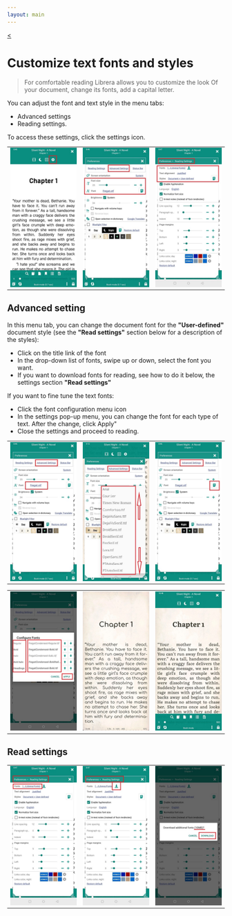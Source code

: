 ```yaml
---
layout: main
---
```

[<](/wiki/faq)

# Customize text fonts and styles

> For comfortable reading Librera allows you to customize the look Of your document, change its fonts, add a capital letter.


You can adjust the font and text style in the menu tabs:
* Advanced settings
* Reading settings.

To access these settings, click the settings icon.


||||
|-|-|-|
|![](1.jpg)|![](2.jpg)|![](3.jpg)|


## Advanced setting


In this menu tab, you can change the document font for the **"User-defined"** document style (see the **"Read settings"** section below for a description of the styles):


* Click on the title link of the font
* In the drop-down list of fonts, swipe up or down, select the font you want. 
* If you want to download fonts for reading, see how to do it below, the settings section **"Read settings"**

If you want to fine tune the text fonts:
* Click the font configuration menu icon
* In the settings pop-up menu, you can change the font for each type of text. After the change, click Apply" 
* Close the settings and proceed to reading.


||||
|-|-|-|
|![](23.jpg)|![](4.jpg)|![](5.jpg)|

||||
|-|-|-|
|![](6.jpg)|![](42.jpg)|![](43.jpg)|


## Read settings


||||
|-|-|-|
|![](8.jpg)|![](9.jpg)|![](10.jpg)|




